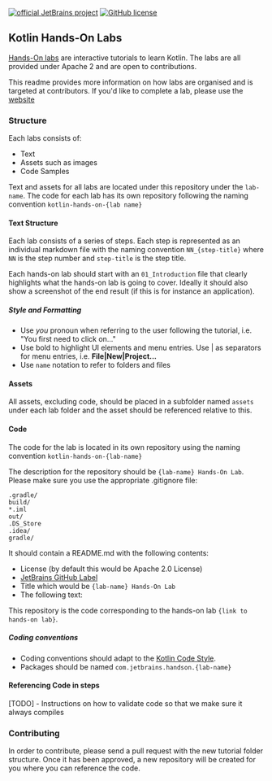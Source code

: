 [![official JetBrains project](https://jb.gg/badges/official.svg)](https://confluence.jetbrains.com/display/ALL/JetBrains+on+GitHub)
[![GitHub license](https://img.shields.io/badge/license-Apache%20License%202.0-blue.svg?style=flat)](https://www.apache.org/licenses/LICENSE-2.0)


## Kotlin Hands-On Labs

[Hands-On labs](https://play.kotlinlang.org/hands-on) are interactive tutorials to learn Kotlin. The labs are all provided under Apache 2 and are open to contributions. 

This readme provides more information on how labs are organised and is targeted at contributors. If you'd like to complete a lab, please use the [website](https://play.kotlinlang.org/hands-on)


### Structure

Each labs consists of:

* Text
* Assets such as images
* Code Samples

Text and assets for all labs are located under this repository under the `lab-name`. The code for each lab has its own repository following the naming convention `kotlin-hands-on-{lab name}`


#### Text Structure

Each lab consists of a series of steps. Each step is represented as an individual markdown file with the naming convention `NN_{step-title}` where
`NN` is the step number and `step-title` is the step title. 

Each hands-on lab should start with an `01_Introduction` file that clearly highlights what the hands-on lab is going to cover. Ideally it should also show
a screenshot of the end result (if this is for instance an application). 

##### Style and Formatting

* Use *you* pronoun when referring to the user following the tutorial, i.e. "You first need to click on..." 
* Use bold to highlight UI elements and menu entries. Use | as separators for menu entries, i.e. **File|New|Project...**
* Use `name` notation to refer to folders and files

#### Assets

All assets, excluding code, should be placed in a subfolder named `assets` under each lab folder and the asset should be referenced relative to this. 

#### Code

The code for the lab is located in its own repository using the naming convention `kotlin-hands-on-{lab-name}`

The description for the repository should be `{lab-name} Hands-On Lab`. Please make sure you use the appropriate .gitignore file:

```
.gradle/
build/
*.iml
out/
.DS_Store
.idea/
gradle/
```

It should contain a README.md with the following contents:

* License (by default this would be Apache 2.0 License)
* [JetBrains GitHub Label](https://confluence.jetbrains.com/display/ALL/JetBrains+on+GitHub)
* Title which would be `{lab-name} Hands-On Lab`
* The following text:

This repository is the code corresponding to the hands-on lab `{link to hands-on lab}`. 


##### Coding conventions

* Coding conventions should adapt to the [Kotlin Code Style](https://kotlinlang.org/docs/reference/coding-conventions.html). 
* Packages should be named `com.jetbrains.handson.{lab-name}`


#### Referencing Code in steps
 
[TODO] - Instructions on how to validate code so that we make sure it always compiles 

### Contributing

In order to contribute, please send a pull request with the new tutorial folder structure. Once it has been approved, a new repository will be 
created for you where you can reference the code. 




